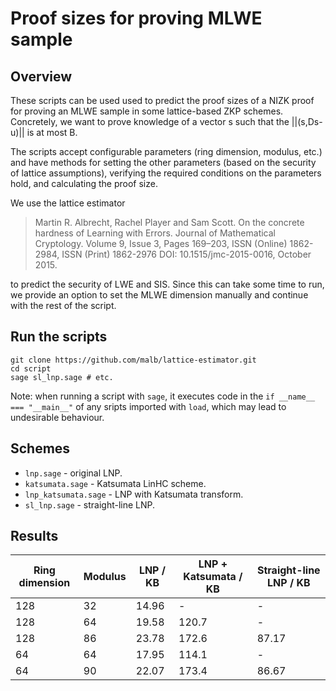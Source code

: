 # Proof sizes for proving MLWE sample

## Overview

These scripts can be used used to predict the proof sizes of a NIZK proof for proving an MLWE sample in some lattice-based ZKP schemes. Concretely, we want to prove knowledge of a vector s such that the ||(s,Ds-u)|| is at most B.

The scripts accept configurable parameters (ring dimension, modulus, etc.) and have methods for setting the other parameters (based on the security of lattice assumptions), verifying the required conditions on the parameters hold, and calculating the proof size. 

We use the lattice estimator 
> Martin R. Albrecht, Rachel Player and Sam Scott. On the concrete hardness of Learning with Errors. Journal of Mathematical Cryptology. Volume 9, Issue 3, Pages 169–203, ISSN (Online) 1862-2984, ISSN (Print) 1862-2976 DOI: 10.1515/jmc-2015-0016, October 2015.

to predict the security of LWE and SIS. Since this can take some time to run, we provide an option to set the MLWE dimension manually and continue with the rest of the script.

## Run the scripts

```
git clone https://github.com/malb/lattice-estimator.git 
cd script
sage sl_lnp.sage # etc.
```

Note: when running a script with `sage`, it executes code in the `if __name__ === "__main__"` of any sripts imported with `load`, which may lead to undesirable behaviour.

## Schemes
- `lnp.sage` - original LNP.
- `katsumata.sage` - Katsumata LinHC scheme.
- `lnp_katsumata.sage` - LNP with Katsumata transform.
- `sl_lnp.sage` - straight-line LNP.

## Results

| Ring dimension | Modulus | LNP / KB | LNP + Katsumata / KB | Straight-line LNP / KB |
| - | - | - | - | - |
| 128 | 32 | 14.96 | -     | - |
| 128 | 64 | 19.58 | 120.7 | - |
| 128 | 86 | 23.78 | 172.6 | 87.17 |
| 64  | 64 | 17.95 | 114.1 | - |
| 64  | 90 | 22.07 | 173.4 | 86.67 |

